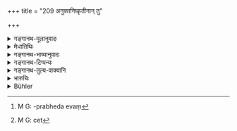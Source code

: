 +++
title = "209 अनुक्तनिष्कृतीनान् तु"

+++

<details><summary>गङ्गानथ-मूलानुवादः</summary>

For the atonement of offences for which no expiation has been prescribed, one should fix an expiation after taking into consideration the man’s capacity and the nature of the offence.—(209)
</details>

<details><summary>मेधातिथिः</summary>

**अनुक्ता निष्कृतयः** प्रायश्चित्तानि येषां विकर्मणाम्, यथा चाण्डालादिप्रतिलोमवधे । तत्र कल्पयेत् । 

- <u>ननु</u> चात्राप्य् उक्तम् "किंचिद् एव तु विप्राय दद्याद् अस्थिमतां वधे" (म्ध् ११.१४०) इति ।

- <u>अनस्थिसाहचर्यात्</u> क्षुद्रजन्तुप्रायास् तत्रास्थिमन्तो गृह्यन्ते । महाकायानां तु नैष विधिः । 

- <u>ननु</u> चत्वारो वर्णाः "नास्ति पञ्चमः" (म्ध् १०.४) इति शूद्रप्रभेदा एव[^३३५] प्रतिलोमाः । यदि नाम पञ्चमो वर्णो न जातो नैतावता शूद्रैस् तैर् भवितव्यम् । तेषाम् अपि लक्षणस्य नियतत्वात् "समानजात्याम् ऊढायां जातः शूद्रः" इति वर्णसंकरजाश् चैते[^३३६] । तस्मान् न शूद्रहत्याप्रायश्चित्तम् । नापि "किंचिद् एव तु विप्राय" (म्ध् ११.१४०) इत्य् अन्यस् तत्र कल्पनाया अनवसरः । 


[^३३६]:
     M G: cet


[^३३५]:
     M G: -prabheda evaṃ

- **शक्तिः** प्रायश्चित्तिनस् तपसि । तथा किम् अयं तपसि समर्थ उत दाने । **पापं च** । हिंसाया विहितप्रायश्चित्तम् एव । अभक्ष्यभक्षणे तद् एव । अथ पापस्य गुरुलघुभावोपेक्षणीयः । 

- <u>ननु</u> च गुरुलघुभावः पापस्य कथं ज्ञायते । प्रायश्चित्तमहत्वाद् इति चेत्, अनुक्तप्रायश्चित्तविषयेयं कल्पना । 

- <u>सत्यम्</u> । अर्थवादे दोषातिशयश्रवणद् गुरुत्वात् । तथा बुद्धिपूर्वानुकृते च । किं च नेदम् अनुक्तनिष्कृतिविषयम् एव प्रकल्पयेत्, उक्ते ऽपि कल्पना कार्या । 

- <u>कुत</u> एतत् ।

- <u>दण्डप्रायश्चित्तयोस्</u> तुल्यत्वात् । दण्डेन चोक्तानुक्तविषयम् अनुज्ञायते । किं चैतस्मिन् व्यतिक्रमे गुरुलघूनाम् उपदेशात् तत्रावश्यभावनीया कल्पना । अत उद्दिष्टानुद्दिष्टसर्वशेषो ऽयम् ॥ ११.२०९ ॥
</details>

<details><summary>गङ्गानथ-भाष्यानुवादः</summary>

For those wrongful deeds for which no expiation has been prescribed,—*e.g*., the killing of men belonging to the mixed castes of the reverse order, such as the *Caṇḍāla* and the like,—‘one shall fix the expiation.’

“In the present work itself, it has been declared that—‘for killing animals with bones, one may give something to a Brāhmaṇa’ ([Verse 141]); and this should include the *Caṇḍāla* and others.”

In that verse, inasmuch as the said animals are spoken of along with ‘boneless animals,’ it follows that only very small animals are meant; and what is there laid down cannot, apply to animals with very large bodies (such as human beings, etc.).

“It having been declared that there are only *four castes*, and no
*fifth* one, the *Caṇḍāla* and other inversely mixed castes should all
fall under the ‘Śūdra.’”

Simply because there is no *fifth caste*, it does not follow that the men in question must be *Śūdras*. Since everyone of these has a distinct characteristic of his own. For instance, ‘the Śūdra is born of a Śūdra father from a married wife of the same caste,’ while the others in question are all born of *mixtures of castes*. Consequently the expiation for the killing of these cannot he the same as that for the killing of a *Śūdra*. Nor could it he met by the ‘giving away of something to a Brāhmaṇa.’

‘*Capacity*’— of the offender to perform penances; *i.e*., it shall he considered whether the man is capable of performing a *penance* or making *gifts*.

‘*Nature of the offence*’—that is, for *causing injury to living creatures*, it shall he the expiation definitely prescribed for that offence; similarly for *eating improper food*; and so forth. Similarly the relative heaviness or lightness of the offence should also be taken into consideration.

“How can the *heaviness* or *lightness* of a certain offence be determined *?* If it be held that it could be determined by the heaviness of the expiation prescribed for it,—then, it has to be borne in mind that what is asserted here refers to offences in connection with which no expiations have been prescribed.”

True; but an offence would be recognised as *heavy* when the declamatory passage in connection with it would be found to speak of grave evils attending it; as also when it would be found to be committed intentionally.

Further, the present text does not necessarily refer to only such offences as have no expiations prescribed for them. In fact, in other cases also the exact expiation shall he determined by considerations here set forth.

“How do you get at this?”

We deduce this from the fact that *Expiation* and *Punishment* stand on the same footing; and in connection with Punishments, the said considerations have been held to apply to the cases in connection with which definite punishments have been laid down, as well as those in connection with which no punishments have been definitely prescribed. Further, inasmuch as the texts have all along spoken of the comparative heaviness and lightness of offences, the determining of the exact expiation must depend upon the said considerations. For these reasons it follows that what, is here stated applies to all cases—those in connection with which special expiations have been prescribed, as also those in connection with which they have not been prescribed.—(209)
</details>

<details><summary>गङ्गानथ-टिप्पन्यः</summary>

This verse is quoted in *Prāyaścittaviveka* (p. 42).
</details>

<details><summary>गङ्गानथ-तुल्य-वाक्यानि</summary>

*Viṣṇu* (54.34).—‘In order to remove those sins for which no particular
mode of expiation has been mentioned, penances must be prescribed which
shall be in accordance with the ability of the offender, and with the
heaviness of the offence.”

*Yājñavalkya* (3.293).—‘In cases wherefore no expiation has been
indicated, the penance should be prescribed after due consideration of
the place, time, age, capability and the nature of the offence.’
</details>

<details><summary>भारुचिः</summary>

चण्डालादीनां प्रतिलोमानां हिंसायाम् **अनुक्ता निष्कृतिः**, अथ वा कारणे कृतानुज्ञायां च **नोक्ता निष्कृतिः**, ब्राह्मणवधादिषु आयुधदानादिभिर् हन्तुः प्रीत्यर्थम् । एतेषु **शक्तिं चावेक्ष्य** साधनवयोऽवस्थाशरीरसामर्थ्यकृताम् च पापं च गुरुलघुताविशेषेण सप्रत्ययाप्र्त्ययविशेषेण च । सप्रत्यये ऽपि च क्रोधाद्यनुबन्धेन **प्रायश्चित्तं प्रकल्पयेद्** इत्य् अर्थः । परिषद् दशावरा त्र्यवरा वा । अथ वा "एको ऽपि वेदविद् धर्मम्" इत्य् वक्ष्यति ॥ ११.२०८ ॥
</details>

<details><summary>Bühler</summary>

210	For the expiation of offences for which no atonement has been prescribed, let him fix a penance after considering (the offender's) strength and the (nature of the) offence.
</details>
